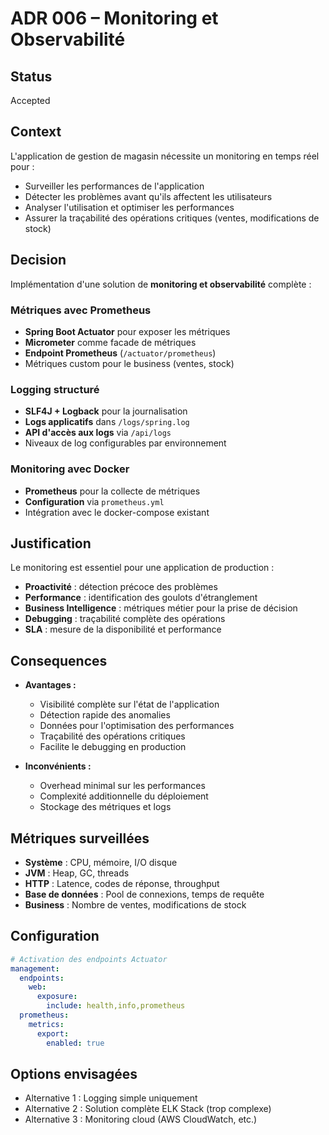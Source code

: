 # ADR 006 – Monitoring et Observabilité

## Status

Accepted

## Context

L'application de gestion de magasin nécessite un monitoring en temps réel pour :

- Surveiller les performances de l'application
- Détecter les problèmes avant qu'ils affectent les utilisateurs
- Analyser l'utilisation et optimiser les performances
- Assurer la traçabilité des opérations critiques (ventes, modifications de stock)

## Decision

Implémentation d'une solution de **monitoring et observabilité** complète :

### Métriques avec Prometheus

- **Spring Boot Actuator** pour exposer les métriques
- **Micrometer** comme facade de métriques
- **Endpoint Prometheus** (`/actuator/prometheus`)
- Métriques custom pour le business (ventes, stock)

### Logging structuré

- **SLF4J + Logback** pour la journalisation
- **Logs applicatifs** dans `/logs/spring.log`
- **API d'accès aux logs** via `/api/logs`
- Niveaux de log configurables par environnement

### Monitoring avec Docker

- **Prometheus** pour la collecte de métriques
- **Configuration** via `prometheus.yml`
- Intégration avec le docker-compose existant

## Justification

Le monitoring est essentiel pour une application de production :

- **Proactivité** : détection précoce des problèmes
- **Performance** : identification des goulots d'étranglement
- **Business Intelligence** : métriques métier pour la prise de décision
- **Debugging** : traçabilité complète des opérations
- **SLA** : mesure de la disponibilité et performance

## Consequences

- **Avantages :**
  - Visibilité complète sur l'état de l'application
  - Détection rapide des anomalies
  - Données pour l'optimisation des performances
  - Traçabilité des opérations critiques
  - Facilite le debugging en production

- **Inconvénients :**
  - Overhead minimal sur les performances
  - Complexité additionnelle du déploiement
  - Stockage des métriques et logs

## Métriques surveillées

- **Système** : CPU, mémoire, I/O disque
- **JVM** : Heap, GC, threads
- **HTTP** : Latence, codes de réponse, throughput
- **Base de données** : Pool de connexions, temps de requête
- **Business** : Nombre de ventes, modifications de stock

## Configuration

```yaml
# Activation des endpoints Actuator
management:
  endpoints:
    web:
      exposure:
        include: health,info,prometheus
  prometheus:
    metrics:
      export:
        enabled: true
```

## Options envisagées

- Alternative 1 : Logging simple uniquement
- Alternative 2 : Solution complète ELK Stack (trop complexe)
- Alternative 3 : Monitoring cloud (AWS CloudWatch, etc.)
